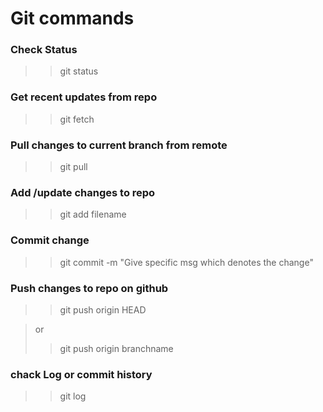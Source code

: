 

# Git commands
### Check Status
>>  git status

### Get recent updates from repo
>>  git fetch

### Pull changes to current branch from remote
>> git pull

### Add /update changes to repo
>> git add filename

### Commit change
>> git commit -m "Give specific msg which denotes the change"

### Push changes to repo on github
>> git push origin HEAD

> or
>> git push origin branchname

### chack Log or commit history
>> git log